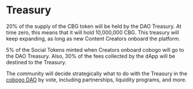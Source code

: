 # Treasury

20% of the supply of the CBG token will be held by the DAO Treasury. At time zero, this means that it will hold 10,000,000 CBG. This treasury will keep expanding, as long as new Content Creators onboard the platform.&#x20;

5% of the Social Tokens minted when Creators onboard cobogo will go to the DAO Treasury. Also, 30% of the fees collected by the dApp will be destined to the Treasury.

The community will decide strategically what to do with the Treasury in the [cobogo DAO](broken-reference) by vote, including partnerships, liquidity programs, and more.

